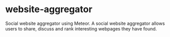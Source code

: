 # website-aggregator
Social website aggregator using Meteor. A social website aggregator allows users to share, discuss and rank interesting webpages they have found. 
